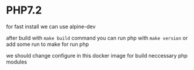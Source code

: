 # PHP7.2
for fast install we can use alpine-dev

after build with `make build` command you can run php with `make version` or add some run to make for run php

we should change configure in this docker image for build neccessary php modules